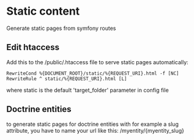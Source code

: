 # Static content
Generate static pages from symfony routes

## Edit htaccess 
Add this to the /public/.htaccess file to serve static pages automatically:

    RewriteCond %{DOCUMENT_ROOT}/static/%{REQUEST_URI}.html -f [NC]
    RewriteRule ^ static/%{REQUEST_URI}.html [L]

where static is the default 'target_folder' parameter in config file

## Doctrine entities
to generate static pages for doctrine entities with for example a slug attribute,
you have to name your url like this: 
    /myentity/{myentity_slug}